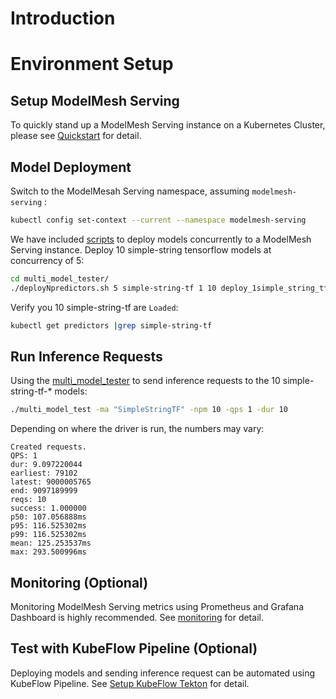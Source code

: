 # Introduction

# Environment Setup

## Setup ModelMesh Serving
To quickly stand up a ModelMesh Serving instance on a Kubernetes Cluster, please see [Quickstart](https://github.com/kserve/modelmesh-serving/blob/main/docs/quickstart.md) for detail.

## Model Deployment
Switch to the ModelMesah Serving namespace, assuming `modelmesh-serving` :
```bash
kubectl config set-context --current --namespace modelmesh-serving
```
We have included [scripts](./docs/Using-deployment-scripts) to deploy models concurrently to a ModelMesh Serving instance.
Deploy 10 simple-string tensorflow models at concurrency of 5:
```bash
cd multi_model_tester/
./deployNpredictors.sh 5 simple-string-tf 1 10 deploy_1simple_string_tf_predictor.sh
```
Verify you 10 simple-string-tf are `Loaded`:
```bash
kubectl get predictors |grep simple-string-tf
```

## Run Inference Requests
Using the [multi_model_tester](./docs/README.md##Using-the-multi_model_tester) to send inference requests to the 10 simple-string-tf-* models:
```bash
./multi_model_test -ma "SimpleStringTF" -npm 10 -qps 1 -dur 10
```
Depending on where the driver is run, the numbers may vary:
```
Created requests.
QPS: 1
dur: 9.097220044
earliest: 79102
latest: 9000005765
end: 9097189999
reqs: 10
success: 1.000000
p50: 107.056888ms
p95: 116.525302ms
p99: 116.525302ms
mean: 125.253537ms
max: 293.500996ms
```

## Monitoring (Optional)
Monitoring ModelMesh Serving metrics using Prometheus and Grafana Dashboard is highly recommended. See [monitoring](./docs/monitoring/README.md##Setup-Prometheus-Operator) for detail.


## Test with KubeFlow Pipeline (Optional)
Deploying models and sending inference request can be automated using KubeFlow Pipeline. See [Setup KubeFlow Tekton](./docs/kfp-tekton/README.md##Setup-KubeFlow-Tekton) for detail.
